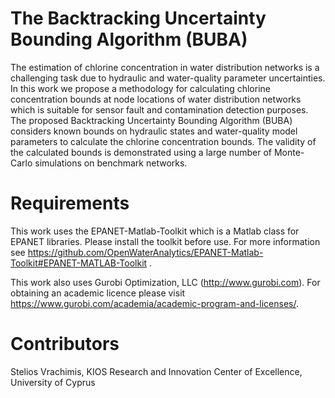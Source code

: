 # The Backtracking Uncertainty Bounding Algorithm (BUBA)
The estimation of chlorine concentration in water distribution networks is a challenging task due to hydraulic and water-quality parameter uncertainties. In this work we propose a methodology for calculating chlorine concentration bounds at node locations of water distribution networks which is suitable for sensor fault and contamination detection purposes. The proposed Backtracking Uncertainty Bounding Algorithm (BUBA) considers known bounds on hydraulic states and water-quality model parameters to calculate the chlorine concentration bounds. The validity of the calculated bounds is demonstrated using a large number of Monte-Carlo simulations on benchmark networks.

# Requirements
This work uses the EPANET-Matlab-Toolkit which is a Matlab class for EPANET libraries.
Please install the toolkit before use.
For more information see https://github.com/OpenWaterAnalytics/EPANET-Matlab-Toolkit#EPANET-MATLAB-Toolkit .

This work also uses Gurobi Optimization, LLC (http://www.gurobi.com).
For obtaining an academic licence please visit https://www.gurobi.com/academia/academic-program-and-licenses/.

# Contributors
Stelios Vrachimis, KIOS Research and Innovation Center of Excellence, University of Cyprus
